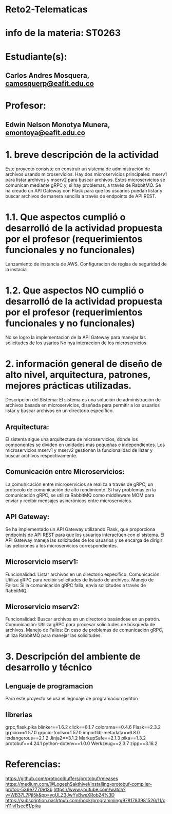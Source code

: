 # Reto2-Telematicas

# info de la materia: ST0263

# Estudiante(s):
## Carlos Andres Mosquera, camosquerp@eafit.edu.co


# Profesor: 
## Edwin Nelson Monotya Munera, emontoya@eafit.edu.co




# 1. breve descripción de la actividad
Este proyecto consiste en construir un sistema de administración de archivos usando microservicios. Hay dos microservicios principales: mserv1 para listar archivos y mserv2 para buscar archivos. Estos microservicios se comunican mediante gRPC y, si hay problemas, a través de RabbitMQ. Se ha creado un API Gateway con Flask para que los usuarios puedan listar y buscar archivos de manera sencilla a través de endpoints de API REST.

# 1.1. Que aspectos cumplió o desarrolló de la actividad propuesta por el profesor (requerimientos funcionales y no funcionales)
Lanzamiento de instancia de AWS.
Configuracion de reglas de seguridad de la instacia 


# 1.2. Que aspectos NO cumplió o desarrolló de la actividad propuesta por el profesor (requerimientos funcionales y no funcionales)
No se logro la implementacion de la API Gateway para manejar las solicitudes de los usarios 
No hya interaccion de los microservicios

# 2. información general de diseño de alto nivel, arquitectura, patrones, mejores prácticas utilizadas.
Descripción del Sistema:
El sistema es una solución de administración de archivos basada en microservicios, diseñada para permitir a los usuarios listar y buscar archivos en un directorio específico.

## Arquitectura:
El sistema sigue una arquitectura de microservicios, donde los componentes se dividen en unidades más pequeñas e independientes. Los microservicios mserv1 y mserv2 gestionan la funcionalidad de listar y buscar archivos respectivamente.

## Comunicación entre Microservicios:
La comunicación entre microservicios se realiza a través de gRPC, un protocolo de comunicación de alto rendimiento. Si hay problemas en la comunicación gRPC, se utiliza RabbitMQ como middleware MOM para enviar y recibir mensajes asincrónicos entre microservicios.

## API Gateway:
Se ha implementado un API Gateway utilizando Flask, que proporciona endpoints de API REST para que los usuarios interactúen con el sistema. El API Gateway maneja las solicitudes de los usuarios y se encarga de dirigir las peticiones a los microservicios correspondientes.

## Microservicio mserv1:
Funcionalidad: Listar archivos en un directorio específico.
Comunicación: Utiliza gRPC para recibir solicitudes de listado de archivos.
Manejo de Fallos: Si la comunicación gRPC falla, envía solicitudes a través de RabbitMQ.


## Microservicio mserv2:
Funcionalidad: Buscar archivos en un directorio basándose en un patrón.
Comunicación: Utiliza gRPC para procesar solicitudes de búsqueda de archivos.
Manejo de Fallos: En caso de problemas de comunicación gRPC, utiliza RabbitMQ para manejar las solicitudes.

# 3. Descripción del ambiente de desarrollo y técnico
## Lenguaje de programacion 
Para este proyecto se usa el legnuaje de programacion pyhton 

## librerias 
grpc,flask,pika 
blinker==1.6.2
click==8.1.7
colorama==0.4.6
Flask==2.3.2
grpcio==1.57.0
grpcio-tools==1.57.0
importlib-metadata==6.8.0
itsdangerous==2.1.2
Jinja2==3.1.2
MarkupSafe==2.1.3
pika==1.3.2
protobuf==4.24.1
python-dotenv==1.0.0
Werkzeug==2.3.7
zipp==3.16.2

# Referencias:

https://github.com/protocolbuffers/protobuf/releases
https://medium.com/@LogeshSakthivel/installing-protobuf-compiler-protoc-536e7770e13b
https://www.youtube.com/watch?v=WB37L7PjI5k&pp=ygULZ3JwYyBweXRob24%3D
https://subscription.packtpub.com/book/programming/9781783981526/11/ch11lvl1sec61/pika


